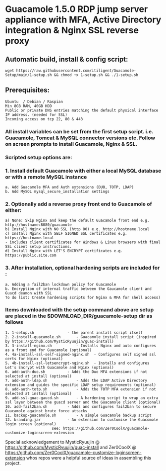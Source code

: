 # Guacamole 1.5.0 RDP jump server appliance with MFA, Active Directory integration & Nginx SSL reverse proxy

## Automatic build, install & config script:

    wget https://raw.githubusercontent.com/itiligent/Guacamole-Setup/main/1-setup.sh && chmod +x 1-setup.sh && ./1-setup.sh


## Prerequisites:

	Ubuntu  / Debian / Raspian
 	Min 8GB RAM, 40GB HDD
	Public or private DNS entries matching the default physical interface IP address. (needed for SSL) 
	Incoming access on tcp 22, 80 & 443


### All install variables can be set from the first setup script. i.e. Guacamole, Tomcat & MySQL connector versions etc. Follow on screen prompts to install Guacamole, Nginx & SSL.

### Scripted setup options are:
	
### 1. Install default Guacamole with either a local MySQL database or with a remote MySQL instance 
	
	a. Add Guacamole MFA and Auth extensions (DUO, TOTP, LDAP)
	b. Add MySQL mysql_secure_installation settings 
	
### 2. Optionally add a reverse proxy front end to Guacamole of either:
		
	a) None: Skip Nginx and keep the default Guacamole front end e.g. http://hostname:8080/guacamole
	b) Install Nginx with NO SSL (http 80) e.g. http://hostname.local
	c) Install Nginx with SELF SIGNED SSL certificates e.g. https://hostname.local
	- includes client certificates for Windows & Linux browsers with final SSL client setup instructions.
	d) Install Nginx with LET'S ENCRYPT certificates e.g. https://public.site.com
		
### 3. After installation, optional hardening scripts are included for :
	a. Adding a fail2ban lockdown policy for Guacamole
	b. Encryption of internal traffic between the Gaucamole client and Guacd deamon with SSL 
	To do list: Create hardening scripts for Nginx & MFA for shell access)
				
### Items downloaded with the setup command above are setup are placed in the $DOWNLOAD_DIR/guacamole-setup dir as follows
	1. 1-setup.sh				- the parent install script itself
	2. 2-install-guacamole.sh 		- Guacamole install script (inspired by https://github.com/MysticRyuujin/guac-install)
	3. 3-install-nginx.sh 			- Installs Nginx and auto configures as a front end for Guacamole (optional)
	4. 4a-install-ssl-self-signed-nginx.sh 	- Configures self signed ssl certs for Nginx (optional)
	5. 4b-install-ssl-letsencrypt-nginx.sh 	- Installs and configures Let's Encrypt with Guacamole and Nginx (optional)
	6. add-auth-duo.sh 			- Adds the Duo MFA extensions if not selected at install (optional)
	7. add-auth-ldap.sh 			- Adds the LDAP Active Directory extension and guides the specific LDAP setup requirements (optional)
	8. add-auth-totp.sh 			- Adds the TOTP MFA extension if not selected at install (optional)
	9. add-ssl-guac-gaucd.sh 		- A hardening script to wrap an extra ssl layer between the guacd server and the Guacamole client (optional)
	10. add-fail2ban.sh			- Adds and configures fail2ban to secure Guacamole against brute force attacks
	11. backup-guacamole.sh			- A simple Guacamole backup script
	12. branding.jar			- An extension to customise the Guacomole login screen (optional) 
	  					 see: https://github.com/Zer0CoolX/guacamole-customize-loginscreen-extension
 
Special acknowledgement to MysticRyuujin @ https://github.com/MysticRyuujin/guac-install and Zer0CoolX @ https://github.com/Zer0CoolX/guacamole-customize-loginscreen-extension whos repos were a helpful source of ideas in assembling this project. 
